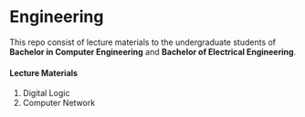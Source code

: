 # Engineering
This repo consist of lecture materials to the undergraduate students of **Bachelor in Computer Engineering** and **Bachelor of Electrical Engineering**.
<h4>Lecture Materials</h4>
<ol>
  <li>Digital Logic</li>
  <li>Computer Network</li>
</ol>
